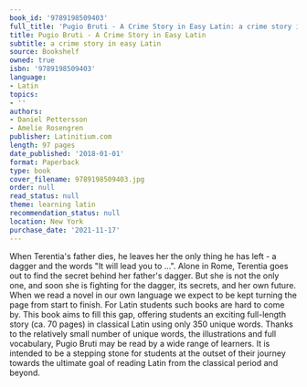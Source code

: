 ```yaml
---
book_id: '9789198509403'
full_title: 'Pugio Bruti - A Crime Story in Easy Latin: a crime story in easy Latin'
title: Pugio Bruti - A Crime Story in Easy Latin
subtitle: a crime story in easy Latin
source: Bookshelf
owned: true
isbn: '9789198509403'
language:
- Latin
topics:
- ''
authors:
- Daniel Pettersson
- Amelie Rosengren
publisher: Latinitium.com
length: 97 pages
date_published: '2018-01-01'
format: Paperback
type: book
cover_filename: 9789198509403.jpg
order: null
read_status: null
theme: learning latin
recommendation_status: null
location: New York
purchase_date: '2021-11-17'
---
```

When Terentia's father dies, he leaves her the only thing he has left - a dagger and the words "It will lead you to ...". Alone in Rome, Terentia goes out to find the secret behind her father's dagger. But she is not the only one, and soon she is fighting for the dagger, its secrets, and her own future.
When we read a novel in our own language we expect to be kept turning the page from start to finish. For Latin students such books are hard to come by. This book aims to fill this gap, offering students an exciting full-length story (ca. 70 pages) in classical Latin using only 350 unique words.
Thanks to the relatively small number of unique words, the illustrations and full vocabulary, Pugio Bruti may be read by a wide range of learners.
It is intended to be a stepping stone for students at the outset of their journey towards the ultimate goal of reading Latin from the classical period and beyond.
